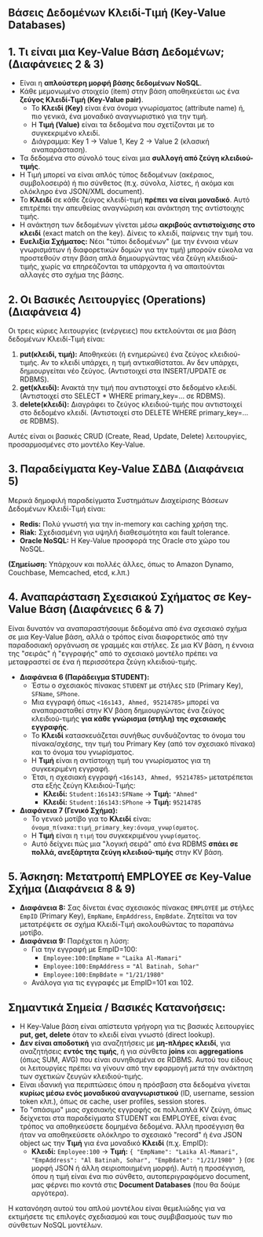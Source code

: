 ## **Βάσεις Δεδομένων Κλειδί-Τιμή (Key-Value Databases)**

## **1. Τι είναι μια Key-Value Βάση Δεδομένων; (Διαφάνειες 2 & 3)**

*   Είναι η **απλούστερη μορφή βάσης δεδομένων NoSQL**.
*   Κάθε μεμονωμένο στοιχείο (item) στην βάση αποθηκεύεται ως ένα **ζεύγος Κλειδί-Τιμή (Key-Value pair)**.
    *   Το **Κλειδί (Key)** είναι ένα όνομα γνωρίσματος (attribute name) ή, πιο γενικά, ένα μοναδικό αναγνωριστικό για την τιμή.
    *   Η **Τιμή (Value)** είναι τα δεδομένα που σχετίζονται με το συγκεκριμένο κλειδί.
    *   Διάγραμμα: Key 1 → Value 1, Key 2 → Value 2 (κλασική αναπαράσταση).
*   Τα δεδομένα στο σύνολό τους είναι μια **συλλογή από ζεύγη κλειδιού-τιμής**.
*   Η Τιμή μπορεί να είναι απλός τύπος δεδομένων (ακέραιος, συμβολοσειρά) ή πιο σύνθετος (π.χ. σύνολα, λίστες, ή ακόμα και ολόκληρο ένα JSON/XML document).
*   Το **Κλειδί** σε κάθε ζεύγος κλειδί-τιμή **πρέπει να είναι μοναδικό**. Αυτό επιτρέπει την απευθείας αναγνώριση και ανάκτηση της αντίστοιχης τιμής.
*   Η ανάκτηση των δεδομένων γίνεται μέσω **ακριβούς αντιστοίχισης στο κλειδί** (exact match on the key). Δίνεις το κλειδί, παίρνεις την τιμή του.
*   **Ευελιξία Σχήματος:** Νέοι "τύποι δεδομένων" (με την έννοια νέων γνωρισμάτων ή διαφορετικών δομών για την τιμή) μπορούν εύκολα να προστεθούν στην βάση απλά δημιουργώντας νέα ζεύγη κλειδιού-τιμής, χωρίς να επηρεάζονται τα υπάρχοντα ή να απαιτούνται αλλαγές στο σχήμα της βάσης.

## **2. Οι Βασικές Λειτουργίες (Operations) (Διαφάνεια 4)**

Οι τρεις κύριες λειτουργίες (ενέργειες) που εκτελούνται σε μια βάση δεδομένων Κλειδί-Τιμή είναι:

1.  **put(κλειδί, τιμή):** Αποθηκεύει (ή ενημερώνει) ένα ζεύγος κλειδιού-τιμής. Αν το κλειδί υπάρχει, η τιμή αντικαθίσταται. Αν δεν υπάρχει, δημιουργείται νέο ζεύγος. (Αντιστοιχεί στα INSERT/UPDATE σε RDBMS).
2.  **get(κλειδί):** Ανακτά την τιμή που αντιστοιχεί στο δεδομένο κλειδί. (Αντιστοιχεί στο SELECT * WHERE primary_key=... σε RDBMS).
3.  **delete(κλειδί):** Διαγράφει το ζεύγος κλειδιού-τιμής που αντιστοιχεί στο δεδομένο κλειδί. (Αντιστοιχεί στο DELETE WHERE primary_key=... σε RDBMS).

Αυτές είναι οι βασικές CRUD (Create, Read, Update, Delete) λειτουργίες, προσαρμοσμένες στο μοντέλο Key-Value.

## **3. Παραδείγματα Key-Value ΣΔΒΔ (Διαφάνεια 5)**

Μερικά δημοφιλή παραδείγματα Συστημάτων Διαχείρισης Βάσεων Δεδομένων Κλειδί-Τιμή είναι:

*   **Redis:** Πολύ γνωστή για την in-memory και caching χρήση της.
*   **Riak:** Σχεδιασμένη για υψηλή διαθεσιμότητα και fault tolerance.
*   **Oracle NoSQL:** Η Key-Value προσφορά της Oracle στο χώρο του NoSQL.

**(Σημείωση:** Υπάρχουν και πολλές άλλες, όπως το Amazon Dynamo, Couchbase, Memcached, etcd, κ.λπ.)

## **4. Αναπαράσταση Σχεσιακού Σχήματος σε Key-Value Βάση (Διαφάνειες 6 & 7)**

Είναι δυνατόν να αναπαραστήσουμε δεδομένα από ένα σχεσιακό σχήμα σε μια Key-Value βάση, αλλά ο τρόπος είναι διαφορετικός από την παραδοσιακή οργάνωση σε γραμμές και στήλες. Σε μια KV βάση, η έννοια της "σειράς" ή "εγγραφής" από το σχεσιακό μοντέλο πρέπει να μεταφραστεί σε ένα ή περισσότερα ζεύγη κλειδιού-τιμής.

*   **Διαφάνεια 6 (Παράδειγμα STUDENT):**
    *   Έστω ο σχεσιακός πίνακας `STUDENT` με στήλες `SID` (Primary Key), `SFName`, `SPhone`.
    *   Μια εγγραφή όπως `<16s143, Ahmed, 95214785>` μπορεί να αναπαρασταθεί στην KV βάση δημιουργώντας ένα ζεύγος κλειδιού-τιμής **για κάθε γνώρισμα (στήλη) της σχεσιακής εγγραφής**.
    *   Το **Κλειδί** κατασκευάζεται συνήθως συνδυάζοντας το όνομα του πίνακα/σχέσης, την τιμή του Primary Key (από τον σχεσιακό πίνακα) και το όνομα του γνωρίσματος.
    *   Η **Τιμή** είναι η αντίστοιχη τιμή του γνωρίσματος για τη συγκεκριμένη εγγραφή.
    *   Έτσι, η σχεσιακή εγγραφή `<16s143, Ahmed, 95214785>` μετατρέπεται στα εξής ζεύγη Κλειδιού-Τιμής:
        *   **Κλειδί:** `Student:16s143:SFName` -> **Τιμή:** `"Ahmed"`
        *   **Κλειδί:** `Student:16s143:SPhone` -> **Τιμή:** `95214785`
*   **Διαφάνεια 7 (Γενικό Σχήμα):**
    *   Το γενικό μοτίβο για το **Κλειδί** είναι: `όνομα_πίνακα:τιμή_primary_key:όνομα_γνωρίσματος`.
    *   Η **Τιμή** είναι η `τιμή` του συγκεκριμένου `γνωρίσματος`.
    *   Αυτό δείχνει πώς μια "λογική σειρά" από ένα RDBMS **σπάει σε πολλά, ανεξάρτητα ζεύγη κλειδιού-τιμής** στην KV βάση.

## **5. Άσκηση: Μετατροπή EMPLOYEE σε Key-Value Σχήμα (Διαφάνεια 8 & 9)**

*   **Διαφάνεια 8:** Σας δίνεται ένας σχεσιακός πίνακας `EMPLOYEE` με στήλες `EmpID` (Primary Key), `EmpName`, `EmpAddress`, `EmpBdate`. Ζητείται να τον μετατρέψετε σε σχήμα Κλειδί-Τιμή ακολουθώντας το παραπάνω μοτίβο.
*   **Διαφάνεια 9:** Παρέχεται η λύση:
    *   Για την εγγραφή με EmpID=100:
        *   `Employee:100:EmpName` = `"Laika Al-Mamari"`
        *   `Employee:100:EmpAddress` = `"Al Batinah, Sohar"`
        *   `Employee:100:EmpBdate` = `"1/21/1980"`
    *   Ανάλογα για τις εγγραφές με EmpID=101 και 102.

## **Σημαντικά Σημεία / Βασικές Κατανοήσεις:**

*   Η Key-Value βάση είναι απίστευτα γρήγορη για τις βασικές λειτουργίες **put, get, delete** όταν το κλειδί είναι γνωστό (direct lookup).
*   **Δεν είναι αποδοτική** για αναζητήσεις με **μη-πλήρες κλειδί**, για αναζητήσεις **εντός της τιμής**, ή για σύνθετα **joins** και **aggregations** (όπως SUM, AVG) που είναι συνηθισμένα σε RDBMS. Αυτού του είδους οι λειτουργίες πρέπει να γίνουν από την εφαρμογή *μετά* την ανάκτηση των σχετικών ζευγών κλειδιού-τιμής.
*   Είναι ιδανική για περιπτώσεις όπου η πρόσβαση στα δεδομένα γίνεται **κυρίως μέσω ενός μοναδικού αναγνωριστικού** (ID, username, session token κλπ.), όπως σε cache, user profiles, session stores.
*   Το "σπάσιμο" μιας σχεσιακής εγγραφής σε πολλαπλά KV ζεύγη, όπως δείχνεται στα παραδείγματα STUDENT και EMPLOYEE, είναι ένας τρόπος να αποθηκεύσετε δομημένα δεδομένα. Άλλη προσέγγιση θα ήταν να αποθηκεύσετε ολόκληρο το σχεσιακό "record" ή ένα JSON object ως την **Τιμή** για ένα μοναδικό **Κλειδί** (π.χ. EmpID):
    *   **Κλειδί:** `Employee:100` -> **Τιμή:** `{ "EmpName": "Laika Al-Mamari", "EmpAddress": "Al Batinah, Sohar", "EmpBdate": "1/21/1980" }` (σε μορφή JSON ή άλλη σειριοποιημένη μορφή).
    Αυτή η προσέγγιση, όπου η τιμή είναι ένα πιο σύνθετο, αυτοπεριγραφόμενο document, μας φέρνει πιο κοντά στις **Document Databases** (που θα δούμε αργότερα).

Η κατανόηση αυτού του απλού μοντέλου είναι θεμελιώδης για να εκτιμήσετε τις επιλογές σχεδιασμού και τους συμβιβασμούς των πιο σύνθετων NoSQL μοντέλων.
